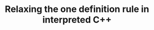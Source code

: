 ---
layout: default
title: Relaxing the one definition rule in interpreted C++
authors: Javier López-Gómez, Javier Fernández, David del Rio Astorga, Vassil Vassilev, Axel Naumann and J. Daniel García
publication: Proceedings of the 29th International Conference on Compiler Construction February 2020 Pages 212–222
year: 2020
type: CLING
doi: 10.5281/zenodo.3579301
---